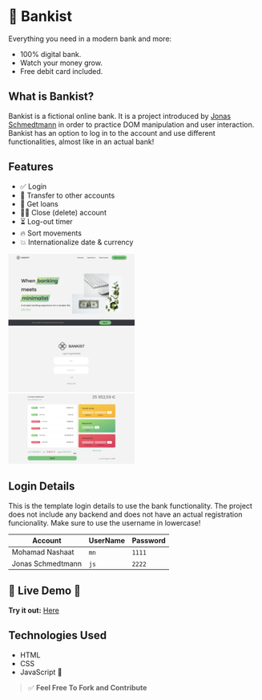 # 🤑 Bankist

Everything you need in a modern bank and more:

* 100% digital bank.
* Watch your money grow.
* Free debit card included.

## What is Bankist?

Bankist is a fictional online bank. It is a project introduced by <a href="https://github.com/jonasschmedtmann">Jonas Schmedtmann</a> in order to practice DOM manipulation and user interaction. Bankist has an option to log in to the account and use different functionalities, almost like in an actual bank!

## Features

- ✅ Login
- 🔁 Transfer to other accounts
- 🚀 Get loans
- 🚶‍♂️ Close (delete) account
- ⏳ Log-out timer
- 🔥 Sort movements
- 💥 Internationalize date & currency

<img src="https://github.com/imohamadnashaat/bankist/blob/main/img/project-preview-1.png" width="50%"/>
<img src="https://github.com/imohamadnashaat/bankist/blob/main/img/project-preview-2.png" width="50%"/>
<img src="https://github.com/imohamadnashaat/bankist/blob/main/img/project-preview-3.png" width="50%"/>

## Login Details

This is the template login details to use the bank functionality. The project does not include any backend and does not have an actual registration funcionality. Make sure to use the username in lowercase!

| Account       | UserName | Password |
| ------------- | -------- | -------- |
| Mohamad Nashaat | `mn`     | `1111`   |
| Jonas Schmedtmann | `js`     | `2222`   |

## 🎈 Live Demo 🎈

**Try it out:** [Here](https://imohamadnashaat.github.io/bankist/)

## Technologies Used

- HTML
- CSS
- JavaScript 🚀

> ✅ **Feel Free To Fork and Contribute**
